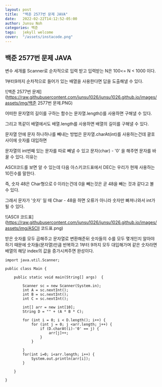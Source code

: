 ```yaml
---
layout: post
title:  "백준 2577번 문제 JAVA"
date:   2022-02-22T14:12:52-05:00
author: Junsu Noh
categories: 백준
tags:	jekyll welcome
cover:  "/assets/instacode.png" 
---
```


## 백준 2577번 문제 JAVA



변수 세개를 Scanner로 순차적으로 입력 받고 입력받는 N은 100<= N < 1000 이다.

1부터9까지 순차적으로 들어가 있는 배열을 사용한다면 답을 도출해낼 수 있다.



![백준 2577번 문제](https://raw.githubusercontent.com/junsu1026/junsu1026.github.io/images/assets/img/백준 2577번 문제.PNG)



어떠한 문자열의 길이를 구하는 함수는 문자열.length()를 사용하면 구해낼 수 있다.

그리고 똑같이 배열에서도 배열.length를 사용하면 배열의 길이를 구해낼 수 있다.



문자열 안에 문자 하나하나를 빼내는 방법은 문자열.charAt(int)를 사용하는건데  괄호 사이에 숫자를 대입하면 

문자열의 int번째 있는 문자를 따로 빼낼 수 있고   문자(char) - '0'    을 해주면 문자를 바꿀 수 있다. 이유는 

ASCII코드를 보면 알 수 있는데 다음 아스키코드표에서 DEC는 우리가 현재 사용하는 10진수를 말한다. 

즉, 숫자 48은 Char형으로 0 이라는건데 0을 빼는것은 곧 48을 빼는 것과 같다고 볼 수 있다.

그래서 문자가 '숫자' 일 때 Char - 48을 하면 오류가 아니라  숫자만 빠져나와서 int가 될 수 있다.



![ASCII 코드표](https://raw.githubusercontent.com/junsu1026/junsu1026.github.io/images/assets/img/ASCII 코드표.png)





받은 숫자를 모두 곱해주고 문자열로 변환해준뒤 숫자들의 수를 모두 몇개인지 알아야 하기 때문에 숫자들(문자열)만큼 반복하고 1부터 9까지 모두 대입해가며 같은 숫자라면 배열의 해당 index의 값을 증가시켜주면 완성이다.



```
import java.util.Scanner;

public class Main {

	public static void main(String[] args)  {

		Scanner sc = new Scanner(System.in);
		int A = sc.nextInt();
		int B = sc.nextInt();
		int C = sc.nextInt();
		
		int[] arr = new int[10];
		String D = "" + (A * B * C);

		for (int i = 0; i < D.length(); i++) {
			for (int j = 0; j <arr.length; j++) {
				if (D.charAt(i)-'0' == j) {
					arr[j]++;
				}
			}

		}
		for(int i=0; i<arr.length; i++) {
			System.out.println(arr[i]);
		}
		
	}

}
```

